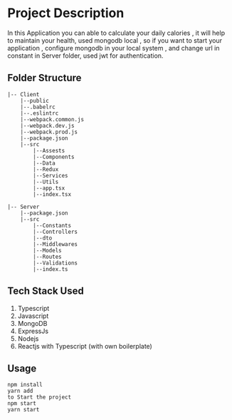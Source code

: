 #  Project Description

In this Application you can able to calculate your daily calories , it will help to maintain your health, used mongodb local , so if you want to start your application , configure mongodb in your local system , and change url in constant in Server folder, used jwt for authentication.


##  Folder Structure

```
|-- Client
    |--public
    |--.babelrc
    |--.eslintrc
    |--webpack.common.js
    |--webpack.dev.js
    |--webpack.prod.js
    |--package.json
    |--src
        |--Assests
        |--Components
        |--Data
        |--Redux
        |--Services
        |--Utils
        |--app.tsx
        |--index.tsx

|-- Server
    |--package.json
    |--src
        |--Constants
        |--Controllers
        |--dto
        |--Middlewares
        |--Models
        |--Routes
        |--Validations
        |--index.ts
```

## Tech Stack Used
1.  Typescript
2.  Javascript
3.  MongoDB
4.  ExpressJs
5.  Nodejs
6.  Reactjs with Typescript (with own boilerplate)

## Usage

```
npm install 
yarn add
to Start the project 
npm start
yarn start
```
